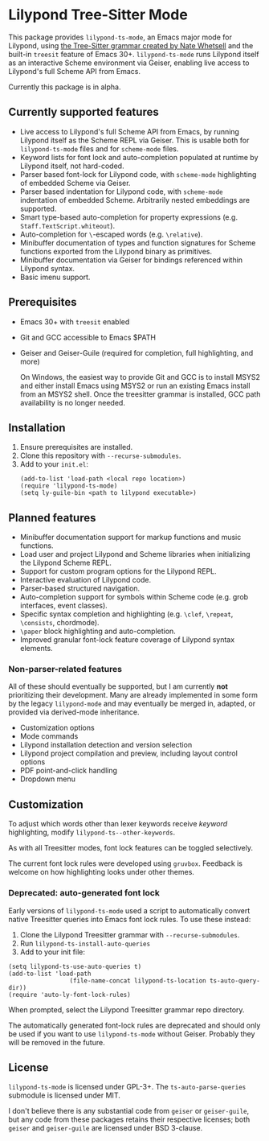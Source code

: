 # Lilypond Tree-Sitter Mode
This package provides `lilypond-ts-mode`, an Emacs major mode for Lilypond, using [the Tree-Sitter grammar created by Nate Whetsell](https://github.com/nwhetsell/tree-sitter-lilypond/) and the built-in `treesit` feature of Emacs 30+. `lilypond-ts-mode` runs Lilypond itself as an interactive Scheme environment via Geiser, enabling live access to Lilypond's full Scheme API from Emacs.

Currently this package is in alpha.

## Currently supported features
* Live access to Lilypond's full Scheme API from Emacs, by running Lilypond itself as the Scheme REPL via Geiser. This is usable both for `lilypond-ts-mode` files and for `scheme-mode` files.
* Keyword lists for font lock and auto-completion populated at runtime by Lilypond itself, not hard-coded.
* Parser based font-lock for Lilypond code, with `scheme-mode` highlighting of embedded Scheme via Geiser.
* Parser based indentation for Lilypond code, with `scheme-mode` indentation of embedded Scheme. Arbitrarily nested embeddings are supported.
* Smart type-based auto-completion for property expressions (e.g. `Staff.TextScript.whiteout`).
* Auto-completion for `\`-escaped words (e.g. `\relative`).
* Minibuffer documentation of types and function signatures for Scheme functions exported from the Lilypond binary as primitives.
* Minibuffer documentation via Geiser for bindings referenced within Lilypond syntax.
* Basic imenu support.

## Prerequisites
* Emacs 30+ with `treesit` enabled
* Git and GCC accessible to Emacs $PATH
* Geiser and Geiser-Guile (required for completion, full highlighting, and more)

  On Windows, the easiest way to provide Git and GCC is to install MSYS2 and either install Emacs using MSYS2 or run an existing Emacs install from an MSYS2 shell. Once the treesitter grammar is installed, GCC path availability is no longer needed.

## Installation
1. Ensure prerequisites are installed.
2. Clone this repository with `--recurse-submodules`.
3. Add to your `init.el`:
   ```
   (add-to-list 'load-path <local repo location>)
   (require 'lilypond-ts-mode)
   (setq ly-guile-bin <path to lilypond executable>)
   ```

## Planned features
* Minibuffer documentation support for markup functions and music functions.
* Load user and project Lilypond and Scheme libraries when initializing the Lilypond Scheme REPL.
* Support for custom program options for the Lilypond REPL.
* Interactive evaluation of Lilypond code.
* Parser-based structured navigation.
* Auto-completion support for symbols within Scheme code (e.g. grob interfaces, event classes).
* Specific syntax completion and highlighting (e.g. `\clef`, `\repeat`, `\consists`, chordmode).
* `\paper` block highlighting and auto-completion.
* Improved granular font-lock feature coverage of Lilypond syntax elements.

### Non-parser-related features
All of these should eventually be supported, but I am currently **not** prioritizing their development. Many are already implemented in some form by the legacy `lilypond-mode` and may eventually be merged in, adapted, or provided via derived-mode inheritance.

* Customization options
* Mode commands
* Lilypond installation detection and version selection
* Lilypond project compilation and preview, including layout control options
* PDF point-and-click handling
* Dropdown menu

## Customization
To adjust which words other than lexer keywords receive *keyword* highlighting, modify `lilypond-ts--other-keywords`.

As with all Treesitter modes, font lock features can be toggled selectively.

The current font lock rules were developed using `gruvbox`. Feedback is welcome on how highlighting looks under other themes.

### Deprecated: auto-generated font lock
Early versions of `lilypond-ts-mode` used a script to automatically convert native Treesitter queries into Emacs font lock rules. To use these instead:
1. Clone the Lilypond Treesitter grammar with `--recurse-submodules`.
2. Run `lilypond-ts-install-auto-queries`
3. Add to your init file:
```
(setq lilypond-ts-use-auto-queries t)
(add-to-list 'load-path
                 (file-name-concat lilypond-ts-location ts-auto-query-dir))
(require 'auto-ly-font-lock-rules)
```
When prompted, select the Lilypond Treesitter grammar repo directory.

The automatically generated font-lock rules are deprecated and should only be used if you want to use `lilypond-ts-mode` without Geiser. Probably they will be removed in the future.

## License
`lilypond-ts-mode` is licensed under GPL-3+. The `ts-auto-parse-queries` submodule is licensed under MIT.

I don't believe there is any substantial code from `geiser` or `geiser-guile`, but any code from these packages retains their respective licenses; both `geiser` and `geiser-guile` are licensed under BSD 3-clause.
